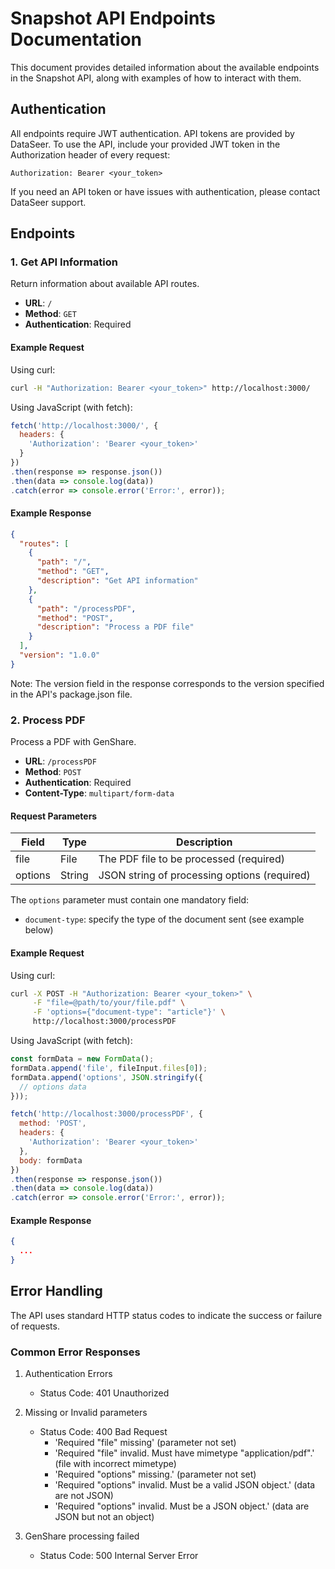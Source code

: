 # Snapshot API Endpoints Documentation

This document provides detailed information about the available endpoints in the Snapshot API, along with examples of how to interact with them.

## Authentication

All endpoints require JWT authentication. API tokens are provided by DataSeer. To use the API, include your provided JWT token in the Authorization header of every request:

```
Authorization: Bearer <your_token>
```

If you need an API token or have issues with authentication, please contact DataSeer support.

## Endpoints

### 1. Get API Information

Return information about available API routes.

- **URL**: `/`
- **Method**: `GET`
- **Authentication**: Required

#### Example Request

Using curl:

```bash
curl -H "Authorization: Bearer <your_token>" http://localhost:3000/
```

Using JavaScript (with fetch):

```javascript
fetch('http://localhost:3000/', {
  headers: {
    'Authorization': 'Bearer <your_token>'
  }
})
.then(response => response.json())
.then(data => console.log(data))
.catch(error => console.error('Error:', error));
```

#### Example Response

```json
{
  "routes": [
    {
      "path": "/",
      "method": "GET",
      "description": "Get API information"
    },
    {
      "path": "/processPDF",
      "method": "POST",
      "description": "Process a PDF file"
    }
  ],
  "version": "1.0.0"
}
```

Note: The version field in the response corresponds to the version specified in the API's package.json file.

### 2. Process PDF

Process a PDF with GenShare.

- **URL**: `/processPDF`
- **Method**: `POST`
- **Authentication**: Required
- **Content-Type**: `multipart/form-data`

#### Request Parameters

| Field    | Type   | Description                                |
|----------|--------|--------------------------------------------|
| file     | File   | The PDF file to be processed (required)    |
| options  | String | JSON string of processing options (required) |

The `options` parameter must contain one mandatory field: 
- `document-type`: specify the type of the document sent (see example below)

#### Example Request

Using curl:

```bash
curl -X POST -H "Authorization: Bearer <your_token>" \
     -F "file=@path/to/your/file.pdf" \
     -F 'options={"document-type": "article"}' \
     http://localhost:3000/processPDF
```

Using JavaScript (with fetch):

```javascript
const formData = new FormData();
formData.append('file', fileInput.files[0]);
formData.append('options', JSON.stringify({
  // options data
}));

fetch('http://localhost:3000/processPDF', {
  method: 'POST',
  headers: {
    'Authorization': 'Bearer <your_token>'
  },
  body: formData
})
.then(response => response.json())
.then(data => console.log(data))
.catch(error => console.error('Error:', error));
```

#### Example Response

```json
{
  ...
}
```

## Error Handling

The API uses standard HTTP status codes to indicate the success or failure of requests.

### Common Error Responses

1. Authentication Errors
   - Status Code: 401 Unauthorized

2. Missing or Invalid parameters
   - Status Code: 400 Bad Request
      - 'Required "file" missing' (parameter not set)
      - 'Required "file" invalid. Must have mimetype "application/pdf".' (file with incorrect mimetype)
      - 'Required "options" missing.' (parameter not set)
      - 'Required "options" invalid. Must be a valid JSON object.' (data are not JSON)
      - 'Required "options" invalid. Must be a JSON object.' (data are JSON but not an object)

3. GenShare processing failed
   - Status Code: 500 Internal Server Error
